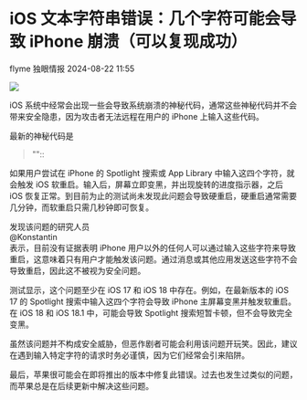 #  iOS 文本字符串错误：几个字符可能会导致 iPhone 崩溃（可以复现成功）   
flyme  独眼情报   2024-08-22 11:55  
  
![](https://mmbiz.qpic.cn/sz_mmbiz_png/KgxDGkACWnSYLCy4bSUu9uhPzyLsdHWnd1icXh09GetUoqOuibbPMYiciauNvYXbNxxG81aq80ZXanicsnCdfiavNReg/640?wx_fmt=png&from=appmsg "")  
  
iOS 系统中经常会出现一些会导致系统崩溃的神秘代码，通常这些神秘代码并不会带来安全隐患，因为攻击者无法远程在用户的 iPhone 上输入这些代码。  
  
最新的神秘代码是  
> ""::  
  
  
  
如果用户尝试在 iPhone 的 Spotlight 搜索或 App Library 中输入这四个字符，就会触发 iOS 软重启。输入后，屏幕立即变黑，并出现旋转的进度指示器，之后 iOS 恢复正常。到目前为止的测试尚未发现此问题会导致硬重启，硬重启通常需要几分钟，而软重启只需几秒钟即可恢复。  
  
发现该问题的研究人员  
@Konstantin  
表示，目前没有证据表明 iPhone 用户以外的任何人可以通过输入这些字符来导致重启，这意味着只有用户才能触发该问题。通过消息或其他应用发送这些字符不会导致重启，因此这不被视为安全问题。  
  
测试显示，这个问题至少在 iOS 17 和 iOS 18 中存在。例如，在最新版本的 iOS 17 的 Spotlight 搜索中输入这四个字符会导致 iPhone 主屏幕变黑并触发软重启。在 iOS 18 和 iOS 18.1 中，可能会导致 Spotlight 搜索短暂卡顿，但不会导致完全变黑。  
  
虽然该问题并不构成安全威胁，但恶作剧者可能会利用该问题开玩笑。因此，建议在遇到输入特定字符的请求时务必谨慎，因为它们经常会引来陷阱。  
  
最后，苹果很可能会在即将推出的版本中修复此错误。过去也发生过类似的问题，而苹果总是在后续更新中解决这些问题。  
  
  
